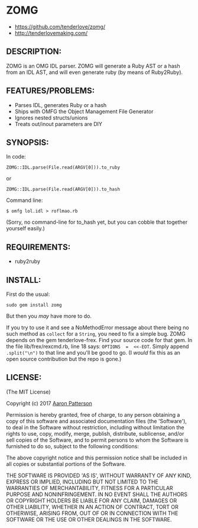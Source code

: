 # ZOMG

* https://github.com/tenderlove/zomg/
* http://tenderlovemaking.com/

## DESCRIPTION:

ZOMG is an OMG IDL parser.  ZOMG will generate a Ruby AST or a hash
from an IDL AST,
and will even generate ruby (by means of Ruby2Ruby).

## FEATURES/PROBLEMS:

* Parses IDL, generates Ruby or a hash
* Ships with OMFG the Object Management File Generator
* Ignores nested structs/unions
* Treats out/inout parameters are DIY

## SYNOPSIS:

In code:

    ZOMG::IDL.parse(File.read(ARGV[0])).to_ruby

or

    ZOMG::IDL.parse(File.read(ARGV[0])).to_hash

Command line:

    $ omfg lol.idl > roflmao.rb

(Sorry, no command-line for to_hash yet,
but you can cobble that together yourself easily.)

## REQUIREMENTS:

* ruby2ruby

## INSTALL:

First do the usual:

    sudo gem install zomg

But then you _may_ have more to do.

If you try to use it and see
a NoMethodError message
about there being no such method as
`collect` for a `String`,
you need to fix a simple bug.
ZOMG depends on the gem tenderlove-frex.
Find your source code for that gem.
In the file lib/frex/rexcmd.rb,
line 18 says: `OPTIONS  =  <<-EOT`.
Simply append `.split("\n")` to that line and you'll be good to go.
(I _would_ fix this as an open source contribution but the repo is gone.)

## LICENSE:

(The MIT License)

Copyright (c) 2017 [Aaron Patterson](http://tenderlovemaking.com/)

Permission is hereby granted, free of charge, to any person obtaining
a copy of this software and associated documentation files (the
'Software'), to deal in the Software without restriction, including
without limitation the rights to use, copy, modify, merge, publish,
distribute, sublicense, and/or sell copies of the Software, and to
permit persons to whom the Software is furnished to do so, subject to
the following conditions:

The above copyright notice and this permission notice shall be
included in all copies or substantial portions of the Software.

THE SOFTWARE IS PROVIDED 'AS IS', WITHOUT WARRANTY OF ANY KIND,
EXPRESS OR IMPLIED, INCLUDING BUT NOT LIMITED TO THE WARRANTIES OF
MERCHANTABILITY, FITNESS FOR A PARTICULAR PURPOSE AND NONINFRINGEMENT.
IN NO EVENT SHALL THE AUTHORS OR COPYRIGHT HOLDERS BE LIABLE FOR ANY
CLAIM, DAMAGES OR OTHER LIABILITY, WHETHER IN AN ACTION OF CONTRACT,
TORT OR OTHERWISE, ARISING FROM, OUT OF OR IN CONNECTION WITH THE
SOFTWARE OR THE USE OR OTHER DEALINGS IN THE SOFTWARE.
